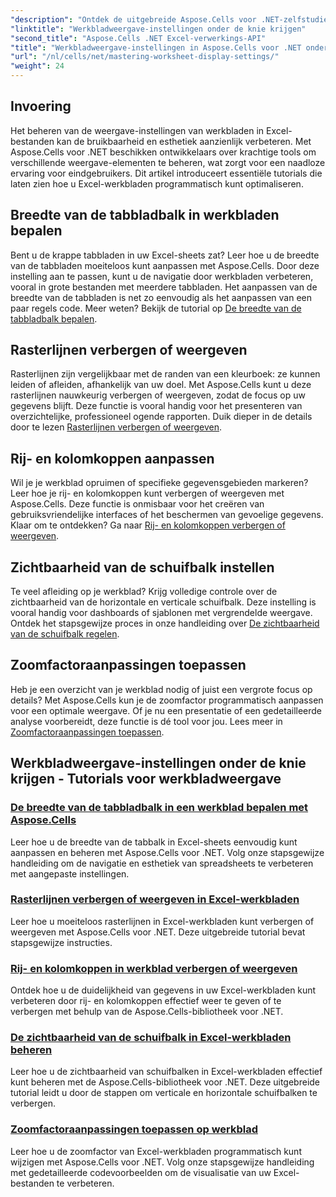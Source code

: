```yaml
---
"description": "Ontdek de uitgebreide Aspose.Cells voor .NET-zelfstudies over weergave-instellingen voor werkbladen, zoals rasterlijnen, kopteksten, schuifbalken, breedte van de tabbladbalk en zoomaanpassingen."
"linktitle": "Werkbladweergave-instellingen onder de knie krijgen"
"second_title": "Aspose.Cells .NET Excel-verwerkings-API"
"title": "Werkbladweergave-instellingen in Aspose.Cells voor .NET onder de knie krijgen"
"url": "/nl/cells/net/mastering-worksheet-display-settings/"
"weight": 24
---
```


## Invoering

Het beheren van de weergave-instellingen van werkbladen in Excel-bestanden kan de bruikbaarheid en esthetiek aanzienlijk verbeteren. Met Aspose.Cells voor .NET beschikken ontwikkelaars over krachtige tools om verschillende weergave-elementen te beheren, wat zorgt voor een naadloze ervaring voor eindgebruikers. Dit artikel introduceert essentiële tutorials die laten zien hoe u Excel-werkbladen programmatisch kunt optimaliseren.  

## Breedte van de tabbladbalk in werkbladen bepalen  
Bent u de krappe tabbladen in uw Excel-sheets zat? Leer hoe u de breedte van de tabbladen moeiteloos kunt aanpassen met Aspose.Cells. Door deze instelling aan te passen, kunt u de navigatie door werkbladen verbeteren, vooral in grote bestanden met meerdere tabbladen. Het aanpassen van de breedte van de tabbladen is net zo eenvoudig als het aanpassen van een paar regels code. Meer weten? Bekijk de tutorial op [De breedte van de tabbladbalk bepalen](./controlling-tab-bar-width/).  

## Rasterlijnen verbergen of weergeven  
Rasterlijnen zijn vergelijkbaar met de randen van een kleurboek: ze kunnen leiden of afleiden, afhankelijk van uw doel. Met Aspose.Cells kunt u deze rasterlijnen nauwkeurig verbergen of weergeven, zodat de focus op uw gegevens blijft. Deze functie is vooral handig voor het presenteren van overzichtelijke, professioneel ogende rapporten. Duik dieper in de details door te lezen [Rasterlijnen verbergen of weergeven](./hide-display-gridlines/).  

## Rij- en kolomkoppen aanpassen  
Wil je je werkblad opruimen of specifieke gegevensgebieden markeren? Leer hoe je rij- en kolomkoppen kunt verbergen of weergeven met Aspose.Cells. Deze functie is onmisbaar voor het creëren van gebruiksvriendelijke interfaces of het beschermen van gevoelige gegevens. Klaar om te ontdekken? Ga naar [Rij- en kolomkoppen verbergen of weergeven](./hide-display-row-column-headers/).  

## Zichtbaarheid van de schuifbalk instellen  
Te veel afleiding op je werkblad? Krijg volledige controle over de zichtbaarheid van de horizontale en verticale schuifbalk. Deze instelling is vooral handig voor dashboards of sjablonen met vergrendelde weergave. Ontdek het stapsgewijze proces in onze handleiding over [De zichtbaarheid van de schuifbalk regelen](./controlling-scroll-bar-visibility/).  

## Zoomfactoraanpassingen toepassen  
Heb je een overzicht van je werkblad nodig of juist een vergrote focus op details? Met Aspose.Cells kun je de zoomfactor programmatisch aanpassen voor een optimale weergave. Of je nu een presentatie of een gedetailleerde analyse voorbereidt, deze functie is dé tool voor jou. Lees meer in [Zoomfactoraanpassingen toepassen](./apply-zoom-factor-adjustments/).  

## Werkbladweergave-instellingen onder de knie krijgen - Tutorials voor werkbladweergave
### [De breedte van de tabbladbalk in een werkblad bepalen met Aspose.Cells](./controlling-tab-bar-width/)
Leer hoe u de breedte van de tabbalk in Excel-sheets eenvoudig kunt aanpassen en beheren met Aspose.Cells voor .NET. Volg onze stapsgewijze handleiding om de navigatie en esthetiek van spreadsheets te verbeteren met aangepaste instellingen.
### [Rasterlijnen verbergen of weergeven in Excel-werkbladen](./hide-display-gridlines/)
Leer hoe u moeiteloos rasterlijnen in Excel-werkbladen kunt verbergen of weergeven met Aspose.Cells voor .NET. Deze uitgebreide tutorial bevat stapsgewijze instructies.
### [Rij- en kolomkoppen in werkblad verbergen of weergeven](./hide-display-row-column-headers/)
Ontdek hoe u de duidelijkheid van gegevens in uw Excel-werkbladen kunt verbeteren door rij- en kolomkoppen effectief weer te geven of te verbergen met behulp van de Aspose.Cells-bibliotheek voor .NET.
### [De zichtbaarheid van de schuifbalk in Excel-werkbladen beheren](./controlling-scroll-bar-visibility/)
Leer hoe u de zichtbaarheid van schuifbalken in Excel-werkbladen effectief kunt beheren met de Aspose.Cells-bibliotheek voor .NET. Deze uitgebreide tutorial leidt u door de stappen om verticale en horizontale schuifbalken te verbergen.
### [Zoomfactoraanpassingen toepassen op werkblad](./apply-zoom-factor-adjustments/)
Leer hoe u de zoomfactor van Excel-werkbladen programmatisch kunt wijzigen met Aspose.Cells voor .NET. Volg onze stapsgewijze handleiding met gedetailleerde codevoorbeelden om de visualisatie van uw Excel-bestanden te verbeteren.